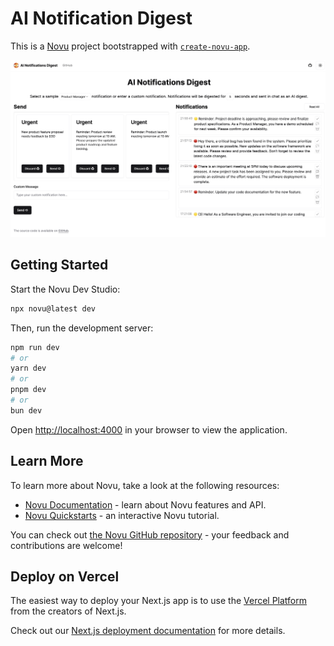 # AI Notification Digest

This is a [Novu](https://novu.co/) project bootstrapped with [`create-novu-app`](https://www.npmjs.com/package/create-novu-app).

![alt text](website.png)

## Getting Started

Start the Novu Dev Studio:

```bash
npx novu@latest dev
```

Then, run the development server:

```bash
npm run dev
# or
yarn dev
# or
pnpm dev
# or
bun dev
```

Open [http://localhost:4000](http://localhost:4000) in your browser to view the application.

## Learn More

To learn more about Novu, take a look at the following resources:

- [Novu Documentation](https://docs.novu.co/) - learn about Novu features and API.
- [Novu Quickstarts](https://docs.novu.co/quickstarts/overview) - an interactive Novu tutorial.

You can check out [the Novu GitHub repository](https://github.com/novuhq/novu) - your feedback and contributions are welcome!

## Deploy on Vercel

The easiest way to deploy your Next.js app is to use the [Vercel Platform](https://vercel.com/new?utm_medium=default-template&filter=next.js&utm_source=create-novu-app&utm_campaign=create-novu-app-readme) from the creators of Next.js.

Check out our [Next.js deployment documentation](https://nextjs.org/docs/deployment) for more details.

